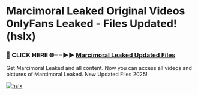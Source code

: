 # Marcimoral Leaked Original Videos 0nlyFans Leaked - Files Updated! (hslx)

<h3>🔴 CLICK HERE 🌐==►► <a href="https://tinyurl.com/x26r9saj" rel="nofollow">Marcimoral Leaked Updated Files</a></h3>

Get Marcimoral Leaked and all content. Now you can access all videos and pictures of Marcimoral Leaked. New Updated Files 2025!

[![hslx](https://i.imgur.com/LkgZPqh.gif)](https://tinyurl.com/x26r9saj)

